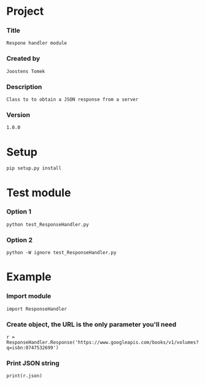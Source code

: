 # Project 
### Title
	Respone handler module
### Created by
	Joostens Tomek
### Description
	Class to to obtain a JSON response from a server
### Version 
	1.0.0


# Setup
	pip setup.py install


# Test module
### Option 1
	python test_ResponseHandler.py
### Option 2
	python -W ignore test_ResponseHandler.py 


# Example
### Import module
	import ResponseHandler
### Create object, the URL is the only parameter you'll need
	r = ResponseHandler.Response('https://www.googleapis.com/books/v1/volumes?q=isbn:0747532699')
### Print JSON string
	print(r.json)




